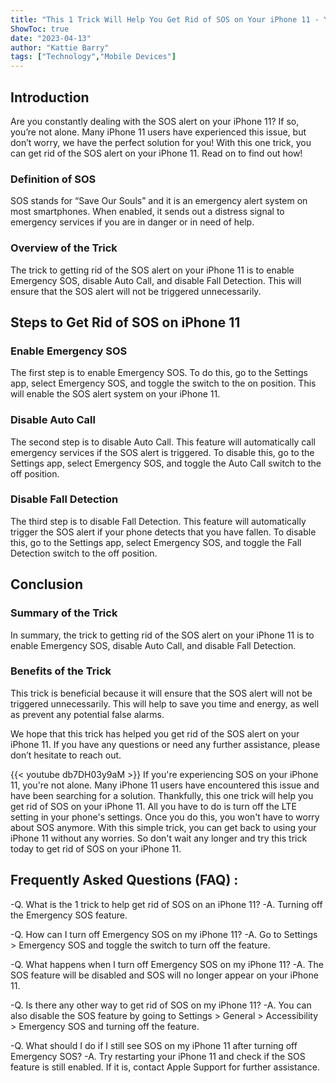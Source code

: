 ```yaml
---
title: "This 1 Trick Will Help You Get Rid of SOS on Your iPhone 11 - You Won't Believe What Happens Next!"
ShowToc: true 
date: "2023-04-13"
author: "Kattie Barry" 
tags: ["Technology","Mobile Devices"]
---
```

## Introduction 

Are you constantly dealing with the SOS alert on your iPhone 11? If so, you’re not alone. Many iPhone 11 users have experienced this issue, but don’t worry, we have the perfect solution for you! With this one trick, you can get rid of the SOS alert on your iPhone 11. Read on to find out how! 

### Definition of SOS 

SOS stands for “Save Our Souls” and it is an emergency alert system on most smartphones. When enabled, it sends out a distress signal to emergency services if you are in danger or in need of help. 

### Overview of the Trick 

The trick to getting rid of the SOS alert on your iPhone 11 is to enable Emergency SOS, disable Auto Call, and disable Fall Detection. This will ensure that the SOS alert will not be triggered unnecessarily. 

## Steps to Get Rid of SOS on iPhone 11 

### Enable Emergency SOS 

The first step is to enable Emergency SOS. To do this, go to the Settings app, select Emergency SOS, and toggle the switch to the on position. This will enable the SOS alert system on your iPhone 11. 

### Disable Auto Call 

The second step is to disable Auto Call. This feature will automatically call emergency services if the SOS alert is triggered. To disable this, go to the Settings app, select Emergency SOS, and toggle the Auto Call switch to the off position. 

### Disable Fall Detection 

The third step is to disable Fall Detection. This feature will automatically trigger the SOS alert if your phone detects that you have fallen. To disable this, go to the Settings app, select Emergency SOS, and toggle the Fall Detection switch to the off position. 

## Conclusion 

### Summary of the Trick 

In summary, the trick to getting rid of the SOS alert on your iPhone 11 is to enable Emergency SOS, disable Auto Call, and disable Fall Detection. 

### Benefits of the Trick 

This trick is beneficial because it will ensure that the SOS alert will not be triggered unnecessarily. This will help to save you time and energy, as well as prevent any potential false alarms. 

We hope that this trick has helped you get rid of the SOS alert on your iPhone 11. If you have any questions or need any further assistance, please don’t hesitate to reach out.

{{< youtube db7DH03y9aM >}} 
If you're experiencing SOS on your iPhone 11, you're not alone. Many iPhone 11 users have encountered this issue and have been searching for a solution. Thankfully, this one trick will help you get rid of SOS on your iPhone 11. All you have to do is turn off the LTE setting in your phone's settings. Once you do this, you won't have to worry about SOS anymore. With this simple trick, you can get back to using your iPhone 11 without any worries. So don't wait any longer and try this trick today to get rid of SOS on your iPhone 11.

## Frequently Asked Questions (FAQ) :
-Q. What is the 1 trick to help get rid of SOS on an iPhone 11? 
-A. Turning off the Emergency SOS feature. 

-Q. How can I turn off Emergency SOS on my iPhone 11? 
-A. Go to Settings > Emergency SOS and toggle the switch to turn off the feature.

-Q. What happens when I turn off Emergency SOS on my iPhone 11?
-A. The SOS feature will be disabled and SOS will no longer appear on your iPhone 11.

-Q. Is there any other way to get rid of SOS on my iPhone 11?
-A. You can also disable the SOS feature by going to Settings > General > Accessibility > Emergency SOS and turning off the feature.

-Q. What should I do if I still see SOS on my iPhone 11 after turning off Emergency SOS?
-A. Try restarting your iPhone 11 and check if the SOS feature is still enabled. If it is, contact Apple Support for further assistance.


